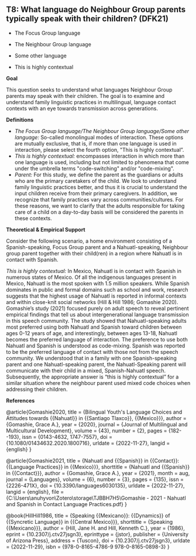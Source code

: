 
## T8: What language do Neighbour Group parents typically speak with their children? (DFK21)

- The Focus Group language

- The Neighbour Group language

- Some other language

- This is highly contextual



**Goal**

This question seeks to understand what languages Neighbour Group parents may speak with their children. The goal is to examine and understand family linguistic practices in multilingual, language contact contexts with an eye towards transmission across generations.



**Definitions**

- *The Focus Group language/The Neighbour Group language/Some other language:* So-called monolingual modes of interaction. These options are mutually exclusive, that is, if more than one language is used in interaction, please select the fourth option, "This is highly contextual”.
- *This is highly contextual:* encompasses interaction in which more than one language is used, including but not limited to phenomena that come under the umbrella terms "code-switching" and/or "code-mixing".
- *Parent:* For this study, we define the parent as the guardians or adults who are the primary caretakers of the child. We look to understand family linguistic practices better, and thus it is crucial to understand the input children receive from their primary caregivers. In addition, we recognize that family practices vary across communities/cultures. For these reasons, we want to clarify that the adults responsible for taking care of a child on a day-to-day basis will be considered the parents in these contexts.




**Theoretical & Empirical Support**

Consider the following scenario, a home environment consisting of a Spanish-speaking, Focus Group parent and a Nahuatl-speaking, Neighbour group parent together with their child(ren) in a region where Nahuatl is in contact with Spanish.



*This is highly contextual:* In Mexico, Nahuatl is in contact with Spanish in numerous states of Mexico. Of all the indigenous languages present in Mexico, Nahuatl is the most spoken with 1.5 million speakers. While Spanish dominates in public and formal domains such as school and work, research suggests that the highest usage of Nahuatl is reported in informal contexts and within close-knit social networks (Hill & Hill 1986; Gomashie 2020). Gomashie’s study (2021) focused purely on adult speech to reveal pertinent empirical findings that tell us about intergenerational language transmission in this speech community. The study showed that Nahuatl-speaking adults most preferred using both Nahuatl and Spanish toward children between ages 0-12 years of age, and interestingly, between ages 13-18, Nahuatl becomes the preferred language of interaction. The preference to use both Nahuatl and Spanish is understood as code-mixing. Spanish was reported to be the preferred language of contact with those not from the speech community. We understood that in a family with one Spanish-speaking parent and one Nahuatl-speaking parent, the Nahuatl-Speaking parent will communicate with their child in a mixed, Spanish-Nahuatl speech. Subsequently, the appropriate answer is “this is highly contextual” for a similar situation where the neighbour parent used mixed code choices when addressing their children.



**References**

@article{Gomashie2020,
  title = {Bilingual Youth's Language Choices and Attitudes towards {{Nahuatl}} in {{Santiago Tlaxco}}, {{Mexico}}},
  author = {Gomashie, Grace A.},
  year = {2020},
  journal = {Journal of Multilingual and Multicultural Development},
  volume = {43},
  number = {2},
  pages = {182--193},
  issn = {0143-4632, 1747-7557},
  doi = {10.1080/01434632.2020.1800716},
  urldate = {2022-11-27},
  langid = {english}
}

@article{Gomashie2021,
  title = {Nahuatl and {{Spanish}} in {{Contact}}: {{Language Practices}} in {{Mexico}}},
  shorttitle = {Nahuatl and {{Spanish}} in {{Contact}}},
  author = {Gomashie, Grace A.},
  year = {2021},
  month = aug,
  journal = {Languages},
  volume = {6},
  number = {3},
  pages = {135},
  issn = {2226-471X},
  doi = {10.3390/languages6030135},
  urldate = {2022-11-27},
  langid = {english},
  file = {C:\Users\anuhyvon\Zotero\storage\TJBBH7H5\Gomashie - 2021 - Nahuatl and Spanish in Contact Language Practices.pdf}
}

@book{HillHill1986,
  title = {Speaking {{Mexicano}}: {{Dynamics}} of {{Syncretic Language}} in {{Central Mexico}}},
  shorttitle = {Speaking {{Mexicano}}},
  author = {Hill, Jane H. and Hill, Kenneth C.},
  year = {1986},
  eprint = {10.2307/j.ctv27jsgn3},
  eprinttype = {jstor},
  publisher = {University of Arizona Press},
  address = {Tuscon},
  doi = {10.2307/j.ctv27jsgn3},
  urldate = {2022-11-29},
  isbn = {978-0-8165-4786-9 978-0-8165-0898-3}
}

